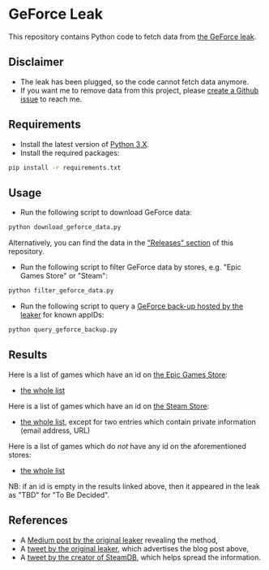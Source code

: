 # GeForce Leak

This repository contains Python code to fetch data from [the GeForce leak][medium-post].

## Disclaimer

- The leak has been plugged, so the code cannot fetch data anymore.
- If you want me to remove data from this project, please [create a Github issue][github-issues] to reach me.

## Requirements

-   Install the latest version of [Python 3.X](https://www.python.org/downloads/).
-   Install the required packages:

```bash
pip install -r requirements.txt
```

## Usage

- Run the following script to download GeForce data:

```bash
python download_geforce_data.py
```

Alternatively, you can find the data in the ["Releases" section][github-releases] of this repository.

- Run the following script to filter GeForce data by stores, e.g. "Epic Games Store" or "Steam":

```bash
python filter_geforce_data.py
```

- Run the following script to query a [GeForce back-up hosted by the leaker][tweet-leaker-hosting-backup] for known
  appIDs:

```bash
python query_geforce_backup.py
```

## Results

Here is a list of games which have an id on [the Epic Games Store][epic-store]:
- [the whole list][gist-epic]

Here is a list of games which have an id on [the Steam Store][steam-store]:
- [the whole list][gist-steam-1], except for two entries which contain private information (email address, URL)

Here is a list of games which do *not* have any id on the aforementioned stores:
- [the whole list][gist-no-id]

NB: if an id is empty in the results linked above, then it appeared in the leak as "TBD" for "To Be Decided".

## References

- A [Medium post by the original leaker][medium-post] revealing the method,
- A [tweet by the original leaker][tweet-leaker], which advertises the blog post above,
- A [tweet by the creator of SteamDB][tweet-steamdb], which helps spread the information.

<!-- Definitions -->

[github-releases]: <https://github.com/woctezuma/geforce-leak/releases>
[github-issues]: <https://github.com/woctezuma/geforce-leak/issues>

[epic-store]: <https://www.epicgames.com/store/>
[steam-store]: <https://store.steampowered.com/>

[gist-epic]: <https://gist.github.com/woctezuma/64949a67eedfc96a063d3510d7b8d0bb>
[gist-steam-1]: <https://gist.github.com/woctezuma/bd75692055c5d341d9989b9ec5396421>
[gist-no-id]: <https://gist.github.com/woctezuma/2eac226652aaf86a482a62c6f54f41ed>

[medium-post]: <https://medium.com/@ighor/i-unlocked-nvidia-geforce-now-and-stumbled-upon-pirates-dc48a3f8ff7>
[tweet-leaker]: <https://twitter.com/JulyIghor/status/1437188494984720387>
[tweet-steamdb]: <https://twitter.com/thexpaw/status/1437362950885490692>
[tweet-leaker-hosting-backup]: <https://twitter.com/JulyIghor/status/1438152383461269512>
